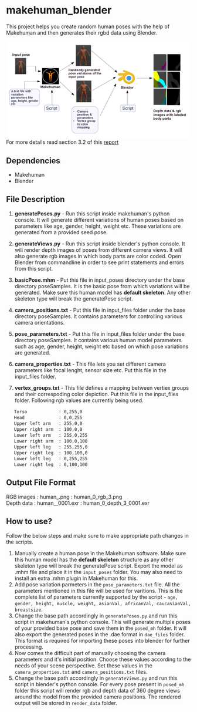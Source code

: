 # makehuman_blender

This project helps you create random human poses with the help of Makehuman and then generates their rgbd data using Blender.

![](flow.png)  
For more details read section 3.2 of this [report](https://dugarsumit.github.io/files/idp-report.pdf)

## Dependencies
-  Makehuman
-  Blender

## File Description
1) **generatePoses.py** - Run this script inside makehuman's python console. It will generate different variations of human poses based on parameters like age, gender, height, weight etc. These variations are generated from a provided seed pose.

2) **generateViews.py** - Run this script inside blender's python console. It will render depth images of poses from different camera views. It will also generate rgb images in which body parts are color coded. Open Blender from commandline in order to see print statements and errors from this script.

3) **basicPose.mhm** - Put this file in input_poses directory under the base directory poseSamples. It is the basic pose
from which variations will be generated. Make sure this human model has **default skeleton**. Any other skeleton type will break the generatePose script.

4) **camera_positions.txt** - Put this file in input_files folder under the base directory poseSamples. It contains parameters for controlling various camera orientations.

5) **pose_parameters.txt** - Put this file in input_files folder under the base directory poseSamples. It contains various human model parameters such as age, gender, height, weight etc based on which pose variations are generated.

6) **camera_properties.txt** - This file lets you set different camera parameters like focal lenght, sensor size etc. Put this file in the input_files folder.

7) **vertex_groups.txt** - This file defines a mapping between vertiex groups and their correspoding color depiction. Put this file in the input_files folder. Following rgb values are currently being used.
```
   Torso            : 0,255,0
   Head             : 0,0,255
   Upper left arm   : 255,0,0
   Upper right arm  : 100,0,0
   Lower left arm   : 255,0,255
   Lower right arm  : 100,0,100
   Upper left leg   : 255,255,0
   Upper right leg  : 100,100,0
   Lower left leg   : 0,255,255
   Lower right leg  : 0,100,100
```
## Output File Format 
RGB images : human_<pose variation number>_<image type>_<camera view number>.png        : human_0_rgb_3.png  
Depth data : human_<pose variation number>_<image type>_<camera view number>_0001.exr   : human_0_depth_3_0001.exr

## How to use?
Follow the below steps and make sure to make appropriate path changes in the scripts.
1. Manually create a human pose in the Makehuman software. Make sure this human model has the **default skeleton** structure as any other skeleton type will break the generatePose script. Export the model as .mhm file and place it in the `input_poses` folder. You may also need to install an extra .mhm plugin in Makehuman for this.
2. Add pose variation parmeters in the `pose_parameters.txt` file. All the parameters mentioned in this file will be used for varitions. This is the complete list of parameters currently supported by the script - `age, gender, height, muscle, weight, asianVal, africanVal, caucasianVal, breastsize`.
3. Change the base path accordingly in `generatePoses.py` and run this script in makehuman's python console. This will generate multiple poses of your provided base pose and save them in the `posed_mh` folder. It will also export the generated poses in the .dae format in `dae_files` folder. This format is required for importing these poses into blender for further processing.
4. Now comes the difficult part of manually choosing the camera parameters and it's initial position. Choose these values according to the needs of your scene perspective. Set these values in the `camera_properties.txt` and `camera_positions.txt` files.
5. Change the base path accordingly in `generateViews.py` and run this script in blender's python console. For every pose present in `posed_mh` folder this script will render rgb and depth data of 360 degree views around the model from the provided camera positions. The rendered output will be stored in `render_data` folder. 
